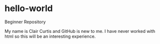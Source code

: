 # hello-world
Beginner Repository



My name is Clair Curtis and GitHub is new to me.
I have never worked with html so this will be an interesting experience.
